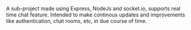 A sub-project made using Express, NodeJs and socket.io, supports real time chat feature. Intended to make continous updates and improvements like authentication, chat rooms, etc, in due course of time.
